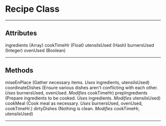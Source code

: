 # Recipe Class #
---

## Attributes ##
ingredients     (Array)
cookTimeHr      (Float)
utensilsUsed    (Hash)
burnersUsed     (Integer)
ovenUsed        (Boolean)

---

## Methods ##
miseEnPlace       (Gather necessary items. *Uses* ingredients, utensilsUsed)
coordinateDishes  (Ensure various dishes aren't conflicting with each other. *Uses* burnersUsed, ovenUsed. *Modifies* cookTimeHr)
prepIngredients   (Prepare ingredients to be cooked. *Uses* ingredients. *Modifies* utensilsUsed)
cookMeal          (Cook meal as necessary. *Uses* burnersUsed, ovenUsed, cookTimeHr.)
dirtyDishes       (Nothing is clean. *Modifies* cookTimeHr, utensilsUsed)

---
